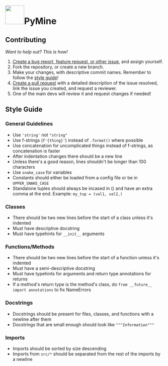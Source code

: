 # <img src="https://i.imgur.com/LHDnix6.png" height=60>PyMine
## Contributing
*Want to help out? This is how!*

1. [Create a bug report, feature request, or other issue](https://github.com/py-mine/PyMine/issues), and assign yourself.
2. Fork the repository, or create a new branch.
3. Make your changes, with descriptive commit names. Remember to follow the [style guide](#style-guide)!
4. [Create a pull request](https://github.com/py-mine/PyMine/pulls) with a detailed description of the issue resolved, link the issue you created, and request a reviewer.
5. One of the main devs will review it and request changes if needed!

## Style Guide
### General Guidelines
* Use `'string'` not `"string"`
* Use f-strings (`f'{thing}'`) instead of `.format()` where possible
* Use concatenation for uncomplicated things instead of f-strings, as concatenation is faster
* After indentation changes there should be a new line
* Unless there's a good reason, lines shouldn't be longer than 100 characters
* Use `snake_case` for variables
* Constants should either be loaded from a config file or be in `UPPER_SNAKE_CASE`
* Standalone tuples should always be incased in () and have an extra comma at the end. Example: `my_tup = (val1, val2,)`

### Classes
* There should be two new lines before the start of a class unless it's indented
* Must have descriptive docstring
* Must have typehints for `__init__` arguments

### Functions/Methods
* There should be two new lines before the start of a function unless it's indented
* Must have a semi-descriptive docstring
* Must have typehints for arguments and return type annotations for returns
* If a method's return type is the method's class, do `from __future__ import annotations` to fix NameErrors

### Docstrings
* Docstrings should be present for files, classes, and functions with a newline after them
* Docstrings that are small enough should look like `"""Information"""`

### Imports
* Imports should be sorted by size descending
* Imports from `src/*` should be separated from the rest of the imports by a newline
